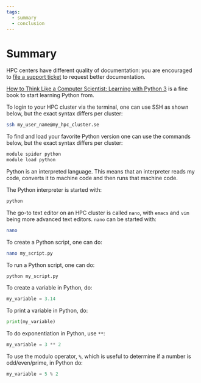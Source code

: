 ```yaml
---
tags:
  - summary
  - conclusion
---
```


# Summary

HPC centers have different quality of documentation:
you are encouraged to [file a support ticket](https://www.naiss.se/support/)
to request better documentation.

[How to Think Like a Computer Scientist: Learning with Python 3](https://openbookproject.net/thinkcs/python/english3e/index.html)
is a fine book to start learning Python from.


To login to your HPC cluster via the terminal, one can use SSH
as shown below, but the exact syntax differs per cluster:

```bash
ssh my_user_name@my_hpc_cluster.se
```

To find and load your favorite Python version
one can use the commands below,
but the exact syntax differs per cluster:

```bash
module spider python
module load python
```

Python is an interpreted language.
This means that an interpreter reads my code, converts it to machine code
and then runs that machine code.

The Python interpreter is started with:

```bash
python
```

The go-to text editor on an HPC cluster is called `nano`,
with `emacs` and `vim` being more advanced text editors.
`nano` can be started with:

```bash
nano
```

To create a Python script, one can do:

```bash
nano my_script.py
```

To run a Python script, one can do:

```bash
python my_script.py
```

To create a variable in Python, do:

```python
my_variable = 3.14
```

To print a variable in Python, do:

```python
print(my_variable)
```

To do exponentiation in Python, use `**`:

```python
my_variable = 3 ** 2
```

To use the modulo operator, `%`, which is useful to determine
if a number is odd/even/prime, in Python do:

```python
my_variable = 5 % 2
```
